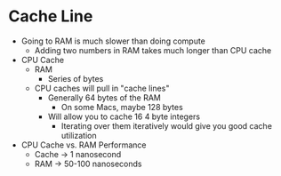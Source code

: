 # Cache Line
- Going to RAM is much slower than doing compute
    - Adding two numbers in RAM takes much longer than CPU cache
- CPU Cache
    - RAM 
        - Series of bytes
    - CPU caches will pull in "cache lines"
        - Generally 64 bytes of the RAM 
            - On some Macs, maybe 128 bytes
        - Will allow you to cache 16 4 byte integers
            - Iterating over them iteratively would give you good cache utilization
- CPU Cache vs. RAM Performance
    - Cache -> 1 nanosecond
    - RAM   -> 50-100 nanoseconds
